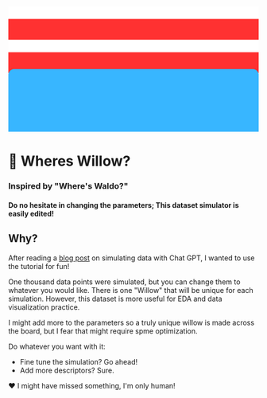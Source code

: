 ![Wheres Waldo blue jeans and red-white striped shirt](https://github.com/aidanastridge/wheres-willow/blob/main/wheres_willow_banner.png)

# 🔎 Wheres Willow?

### Inspired by "Where's Waldo?"

#### Do no hesitate in changing the parameters; This dataset simulator is easily edited! 

## Why?

After reading a [blog post](https://www.linkedin.com/feed/update/urn:li:activity:7095418359671869440?utm_source=share&utm_medium=member_desktop) on simulating data with Chat GPT, I wanted to use the tutorial for fun!

One thousand data points were simulated, but you can change them to whatever you would like.
There is one "Willow" that will be unique for each simulation. However, this dataset is more useful for EDA and data visualization practice.

I might add more to the parameters so a truly unique willow is made across the board, but I fear that might require spme optimization. 

Do whatever you want with it:
- Fine tune the simulation? Go ahead!
- Add more descriptors? Sure.

 ❤️ I might have missed something, I'm only human!
